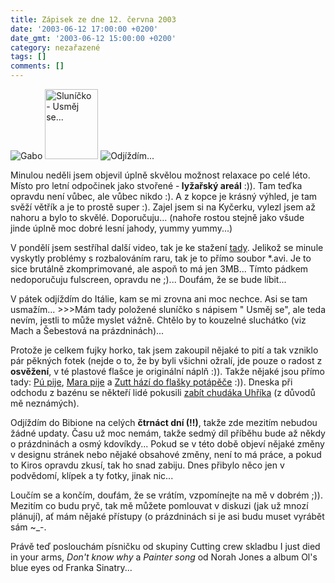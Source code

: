 ```yaml
---
title: Zápisek ze dne 12. června 2003
date: '2003-06-12 17:00:00 +0200'
date_gmt: '2003-06-12 15:00:00 +0200'
category: nezařazené
tags: []
comments: []
---
```

<div >
<img alt="Gabo" src="/assets/migrated/old-images/gabo.jpg">
 <img src="/assets/migrated/old-images/slunicko.jpg" style="width:85px" height="112" alt="Sluníčko - Usměj se...">
 <img src="/assets/migrated/old-images/odjizdim.jpg" alt="Odjíždím...">
</div>
<p>Minulou neděli jsem objevil
úplně skvělou možnost relaxace po celé léto. Místo pro letní odpočinek jako
stvořené -<span style="font-weight:bold"> lyžařský areál</span> :)). Tam teďka opravdu není
vůbec, ale vůbec nikdo :). A z kopce je krásný výhled, je tam svěží větřík a je
to prostě super :). Zajel jsem si na Kyčerku, vylezl jsem až nahoru a bylo to skvělé.
Doporučuju... (nahoře rostou stejně jako všude jinde úplně moc dobré lesní jahody,
yummy yummy...)</p>
<p>V pondělí jsem sestříhal další video, tak je ke stažení <a
href="/assets/migrated/old-images/klipek2.avi">tady</a>. Jelikož se minule vyskytly problémy s rozbalováním
raru, tak je to přímo soubor *.avi. Je to sice brutálně zkomprimované, ale aspoň to
má jen 3MB... Tímto pádkem nedoporučuju fulscreen, opravdu ne ;)... Doufám, že se
bude líbit...</p>
<p>V pátek odjíždím do Itálie, kam se mi zrovna ani moc nechce. Asi se tam
usmažím... &gt;&gt;&gt;Mám tady položené sluníčko s nápisem &quot; <span
class="oranz">Usměj se</span>&quot;, ale teda nevím, jestli to může myslet vážně.
Chtělo by to kouzelné sluchátko (viz Mach a Šebestová na prázdninách)... </p>
<p>Protože
je celkem fujky horko, tak jsem zakoupil nějaké to pití a tak vzniklo pár pěkných
fotek (nejde o to, že by byli všichni ožralí, jde pouze o radost z <span style="font-weight:bold">osvěžení</span>,
v té plastové flašce je originální náplň :)). Takže nějaké jsou přímo tady: <a
href="/assets/migrated/old-images/pupije.jpg">Pú pije</a>, <a href="/assets/migrated/old-images/mara.jpg">Mara pije</a> a <a
href="/assets/migrated/old-images/zutt.jpg">Zutt hází do flašky potápěče</a> :)). Dneska při odchodu z
bazénu se někteří lidé pokusili <a href="/assets/migrated/old-images/chudak.jpg">zabít chudáka Uhříka</a>
(z důvodů mě neznámých).</p>
<p>Odjíždím do Bibione na celých <span style="font-weight:bold">čtrnáct dní (!!)</span>,
takže zde mezitím nebudou žádné updaty. Času už moc nemám, takže sedmý díl
příběhu bude až někdy o prázdninách a osmý kdovíkdy... Pokud se v této době
objeví nějaké změny v designu stránek nebo nějaké obsahové změny, není to má
práce, a pokud to Kiros opravdu zkusí, tak ho snad zabiju. Dnes přibylo něco jen v
podvědomí, klípek a ty fotky, jinak nic...</p>
<p>Loučím se a končím, doufám, že se vrátím, vzpomínejte na mě v dobrém ;)).
Mezitím co budu pryč, tak mě můžete pomlouvat v diskuzi (jak už mnozí plánují),
ať mám nějaké přístupy (o prázdninách si je asi budu muset vyrábět sám ~_-. </p>
<p>Právě teď poslouchám písničku od skupiny Cutting crew skladbu <a
>I just died in your arms</a>, <i title="tady býval odkaz na soubor 'dontknow.htm'">Don't
know why</i> a <i title="tady býval odkaz na soubor 'painter.htm'">Painter song</i> od Norah Jones a album Ol's
blue eyes od Franka Sinatry...</p>

